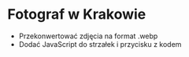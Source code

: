 # Fotograf w Krakowie

- Przekonwertować zdjęcia na format .webp
- Dodać JavaScript do strzałek i przycisku z kodem
